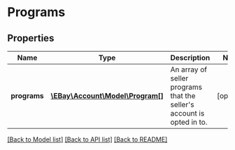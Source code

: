 # Programs

## Properties
Name | Type | Description | Notes
------------ | ------------- | ------------- | -------------
**programs** | [**\EBay\Account\Model\Program[]**](Program.md) | An array of seller programs that the seller&#x27;s account is opted in to. | [optional] 

[[Back to Model list]](../../README.md#documentation-for-models) [[Back to API list]](../../README.md#documentation-for-api-endpoints) [[Back to README]](../../README.md)

